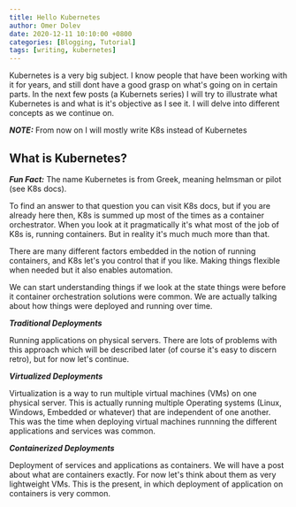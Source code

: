 ```yaml
---
title: Hello Kubernetes
author: Omer Dolev
date: 2020-12-11 10:10:00 +0800
categories: [Blogging, Tutorial]
tags: [writing, kubernetes]
---
```


Kubernetes is a very big subject. I know people that have been working with it for years, and still dont have a good grasp on what's going on in certain parts.
In the next few posts (a Kubernets series) I will try to illustrate what Kubernetes is and what is it's objective as I see it. I will delve into different concepts as we continue on.

**_NOTE:_** From now on I will mostly write K8s instead of Kubernetes

## What is Kubernetes?

**_Fun Fact:_** The name Kubernetes is from Greek, meaning helmsman or pilot (see K8s docs).

To find an answer to that question you can visit K8s docs, but if you are already here then, K8s is summed up most of the times as a container orchestrator.
When you look at it pragmatically it's what most of the job of K8s is, running containers. But in reality it's much much more than that.

There are many different factors embedded in the notion of running containers, and K8s let's you control that if you like. Making things flexible when needed but it also
enables automation. 

We can start understanding things if we look at the state things were before it container orchestration solutions were common. We are actually talking about how things were 
deployed and running over time.

***Traditional Deployments***

Running applications on physical servers. There are lots of problems with this approach which will be described later (of course it's easy to discern retro), but for now let's continue.

***Virtualized Deployments***

Virtualization is a way to run multiple virtual machines (VMs) on one physical server. This is actually running multiple Operating systems (Linux, Windows, Embedded or whatever) that are independent of one another. This was the time when deploying virtual machines runnning the different applications and services was common.

***Containerized Deployments***

Deployment of services and applications as containers. We will have a post about what are containers exactly. For now let's think about them as very lightweight VMs. This is the present, in which deployment of application on containers is very common.


